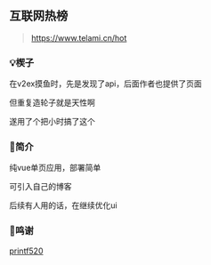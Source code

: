 ## 互联网热榜

> https://www.telami.cn/hot

### 💡楔子

在v2ex摸鱼时，先是发现了api，后面作者也提供了页面

但重复造轮子就是天性啊

遂用了个把小时搞了这个

### 🎨简介

纯vue单页应用，部署简单

可引入自己的博客

后续有人用的话，在继续优化ui

### 🙏鸣谢

[printf520](https://www.printf520.com/hot.html)